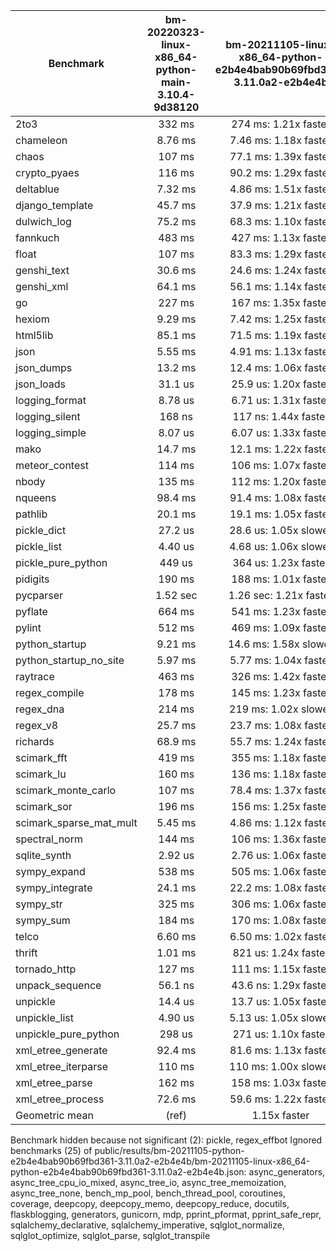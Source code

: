 | Benchmark               | bm-20220323-linux-x86_64-python-main-3.10.4-9d38120 | bm-20211105-linux-x86_64-python-e2b4e4bab90b69fbd361-3.11.0a2-e2b4e4b |
|-------------------------|:---------------------------------------------------:|:---------------------------------------------------------------------:|
| 2to3                    | 332 ms                                              | 274 ms: 1.21x faster                                                  |
| chameleon               | 8.76 ms                                             | 7.46 ms: 1.18x faster                                                 |
| chaos                   | 107 ms                                              | 77.1 ms: 1.39x faster                                                 |
| crypto_pyaes            | 116 ms                                              | 90.2 ms: 1.29x faster                                                 |
| deltablue               | 7.32 ms                                             | 4.86 ms: 1.51x faster                                                 |
| django_template         | 45.7 ms                                             | 37.9 ms: 1.21x faster                                                 |
| dulwich_log             | 75.2 ms                                             | 68.3 ms: 1.10x faster                                                 |
| fannkuch                | 483 ms                                              | 427 ms: 1.13x faster                                                  |
| float                   | 107 ms                                              | 83.3 ms: 1.29x faster                                                 |
| genshi_text             | 30.6 ms                                             | 24.6 ms: 1.24x faster                                                 |
| genshi_xml              | 64.1 ms                                             | 56.1 ms: 1.14x faster                                                 |
| go                      | 227 ms                                              | 167 ms: 1.35x faster                                                  |
| hexiom                  | 9.29 ms                                             | 7.42 ms: 1.25x faster                                                 |
| html5lib                | 85.1 ms                                             | 71.5 ms: 1.19x faster                                                 |
| json                    | 5.55 ms                                             | 4.91 ms: 1.13x faster                                                 |
| json_dumps              | 13.2 ms                                             | 12.4 ms: 1.06x faster                                                 |
| json_loads              | 31.1 us                                             | 25.9 us: 1.20x faster                                                 |
| logging_format          | 8.78 us                                             | 6.71 us: 1.31x faster                                                 |
| logging_silent          | 168 ns                                              | 117 ns: 1.44x faster                                                  |
| logging_simple          | 8.07 us                                             | 6.07 us: 1.33x faster                                                 |
| mako                    | 14.7 ms                                             | 12.1 ms: 1.22x faster                                                 |
| meteor_contest          | 114 ms                                              | 106 ms: 1.07x faster                                                  |
| nbody                   | 135 ms                                              | 112 ms: 1.20x faster                                                  |
| nqueens                 | 98.4 ms                                             | 91.4 ms: 1.08x faster                                                 |
| pathlib                 | 20.1 ms                                             | 19.1 ms: 1.05x faster                                                 |
| pickle_dict             | 27.2 us                                             | 28.6 us: 1.05x slower                                                 |
| pickle_list             | 4.40 us                                             | 4.68 us: 1.06x slower                                                 |
| pickle_pure_python      | 449 us                                              | 364 us: 1.23x faster                                                  |
| pidigits                | 190 ms                                              | 188 ms: 1.01x faster                                                  |
| pycparser               | 1.52 sec                                            | 1.26 sec: 1.21x faster                                                |
| pyflate                 | 664 ms                                              | 541 ms: 1.23x faster                                                  |
| pylint                  | 512 ms                                              | 469 ms: 1.09x faster                                                  |
| python_startup          | 9.21 ms                                             | 14.6 ms: 1.58x slower                                                 |
| python_startup_no_site  | 5.97 ms                                             | 5.77 ms: 1.04x faster                                                 |
| raytrace                | 463 ms                                              | 326 ms: 1.42x faster                                                  |
| regex_compile           | 178 ms                                              | 145 ms: 1.23x faster                                                  |
| regex_dna               | 214 ms                                              | 219 ms: 1.02x slower                                                  |
| regex_v8                | 25.7 ms                                             | 23.7 ms: 1.08x faster                                                 |
| richards                | 68.9 ms                                             | 55.7 ms: 1.24x faster                                                 |
| scimark_fft             | 419 ms                                              | 355 ms: 1.18x faster                                                  |
| scimark_lu              | 160 ms                                              | 136 ms: 1.18x faster                                                  |
| scimark_monte_carlo     | 107 ms                                              | 78.4 ms: 1.37x faster                                                 |
| scimark_sor             | 196 ms                                              | 156 ms: 1.25x faster                                                  |
| scimark_sparse_mat_mult | 5.45 ms                                             | 4.86 ms: 1.12x faster                                                 |
| spectral_norm           | 144 ms                                              | 106 ms: 1.36x faster                                                  |
| sqlite_synth            | 2.92 us                                             | 2.76 us: 1.06x faster                                                 |
| sympy_expand            | 538 ms                                              | 505 ms: 1.06x faster                                                  |
| sympy_integrate         | 24.1 ms                                             | 22.2 ms: 1.08x faster                                                 |
| sympy_str               | 325 ms                                              | 306 ms: 1.06x faster                                                  |
| sympy_sum               | 184 ms                                              | 170 ms: 1.08x faster                                                  |
| telco                   | 6.60 ms                                             | 6.50 ms: 1.02x faster                                                 |
| thrift                  | 1.01 ms                                             | 821 us: 1.24x faster                                                  |
| tornado_http            | 127 ms                                              | 111 ms: 1.15x faster                                                  |
| unpack_sequence         | 56.1 ns                                             | 43.6 ns: 1.29x faster                                                 |
| unpickle                | 14.4 us                                             | 13.7 us: 1.05x faster                                                 |
| unpickle_list           | 4.90 us                                             | 5.13 us: 1.05x slower                                                 |
| unpickle_pure_python    | 298 us                                              | 271 us: 1.10x faster                                                  |
| xml_etree_generate      | 92.4 ms                                             | 81.6 ms: 1.13x faster                                                 |
| xml_etree_iterparse     | 110 ms                                              | 110 ms: 1.00x slower                                                  |
| xml_etree_parse         | 162 ms                                              | 158 ms: 1.03x faster                                                  |
| xml_etree_process       | 72.6 ms                                             | 59.6 ms: 1.22x faster                                                 |
| Geometric mean          | (ref)                                               | 1.15x faster                                                          |

Benchmark hidden because not significant (2): pickle, regex_effbot
Ignored benchmarks (25) of public/results/bm-20211105-python-e2b4e4bab90b69fbd361-3.11.0a2-e2b4e4b/bm-20211105-linux-x86_64-python-e2b4e4bab90b69fbd361-3.11.0a2-e2b4e4b.json: async_generators, async_tree_cpu_io_mixed, async_tree_io, async_tree_memoization, async_tree_none, bench_mp_pool, bench_thread_pool, coroutines, coverage, deepcopy, deepcopy_memo, deepcopy_reduce, docutils, flaskblogging, generators, gunicorn, mdp, pprint_pformat, pprint_safe_repr, sqlalchemy_declarative, sqlalchemy_imperative, sqlglot_normalize, sqlglot_optimize, sqlglot_parse, sqlglot_transpile
